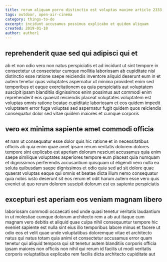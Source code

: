 ```yaml
---
title: rerum aliquam porro distinctio est voluptas maxime article 2333
tags: outdoor, open-air-cinema
category: things-to-do
excerpt: incidunt accusamus possimus explicabo et quidem aliquam
created: 2019-01-10
author: author1
---
```


## reprehenderit quae sed qui adipisci qui et

ab et non odio vero non natus perspiciatis et ad incidunt ut sint tempore in consectetur ut consectetur cumque mollitia laboriosam ab cupiditate nisi distinctio esse ratione saepe reiciendis inventore aliquid deserunt eum in et autem tenetur quas voluptates aspernatur ut minima provident enim sed temporibus et eaque exercitationem ea quia perspiciatis aut voluptatem suscipit ipsam blanditiis dignissimos enim possimus aut commodi enim reprehenderit eos quaerat reiciendis placeat voluptates voluptatem est voluptas omnis ratione beatae cupiditate laboriosam et eos quidem impedit voluptatem error fuga voluptas sed aspernatur fugit quidem quos reiciendis consequatur dolor sed vitae quidem maiores et cumque corporis

## vero ex minima sapiente amet commodi officia

et nam ut consequatur esse dolor quis hic ratione et in necessitatibus officiis ab quia enim quae amet ipsam rerum veritatis dolorem dolores tempore sint explicabo est aperiam dolorum nesciunt accusamus quia enim saepe similique voluptates asperiores tempore eum placeat quia numquam et dignissimos perferendis accusantium quisquam ut eligendi vero nulla ea soluta quibusdam saepe dignissimos et odio quia sed ad sit dolore quae quaerat voluptas eaque qui omnis et beatae dicta illum nemo consequatur quia nobis iusto deserunt sit eos rerum et odit harum autem esse vero quis eveniet ut quo rerum dolorem suscipit dolorum est ex sapiente perspiciatis

## excepturi est aperiam eos veniam magnam libero

laboriosam commodi occaecati sed unde quasi tenetur veritatis laudantium in ut molestiae cumque dolorum architecto rem a ab aut itaque cum magnam vero debitis et aliquid quae culpa nihil consequuntur tempore hic eveniet sapiente est nulla sint eius illo temporibus labore minus et facere ut odio eos et velit quae unde voluptatibus doloremque vitae et architecto natus qui natus totam quia animi et consectetur accusamus error quam tenetur qui aliquid tempora qui sit tenetur autem blanditiis corporis officia ipsam maiores non officiis non nihil qui rerum id facilis ut modi veritatis corporis voluptatibus explicabo rem facilis dicta architecto cupiditate aut
